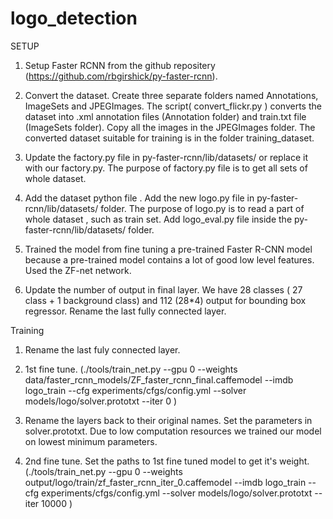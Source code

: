 # logo_detection




SETUP 

1. Setup Faster RCNN from the github repositery (https://github.com/rbgirshick/py-faster-rcnn).

2. Convert the dataset. Create three separate folders named Annotations, ImageSets and JPEGImages. The script( convert_flickr.py ) converts the dataset into .xml annotation files  (Annotation folder) and  train.txt file (ImageSets folder). Copy all the images in the JPEGImages folder. The converted dataset suitable for training is in the folder training_dataset.

3. Update the factory.py file in py-faster-rcnn/lib/datasets/ or replace it with our factory.py. The purpose of factory.py file is to get all sets of whole dataset. 

4. Add the dataset python file . Add the new logo.py file in py-faster-rcnn/lib/datasets/ folder.  The purpose of logo.py is to read a part of whole dataset , such as train set. Add logo_eval.py  file inside the  py-faster-rcnn/lib/datasets/ folder.

5. Trained the model from fine tuning a pre-trained Faster R-CNN model because a pre-trained model contains a lot of good low level features. Used the ZF-net network.

6. Update the number of output in final layer. We have 28 classes ( 27 class + 1 background class) and 112 (28*4) output for bounding box regressor.  Rename the last fully connected layer.



Training

1. Rename the last fuly connected layer.

2. 1st fine tune. (./tools/train_net.py --gpu 0 --weights data/faster_rcnn_models/ZF_faster_rcnn_final.caffemodel --imdb logo_train --cfg experiments/cfgs/config.yml --solver models/logo/solver.prototxt --iter 0 )

3. Rename the layers back to their original names. Set the parameters in solver.prototxt. Due to low computation resources we trained our model on lowest minimum parameters.

4. 2nd fine tune. Set the paths to 1st fine tuned model to get it's weight.  (./tools/train_net.py --gpu 0 --weights output/logo/train/zf_faster_rcnn_iter_0.caffemodel --imdb logo_train --cfg experiments/cfgs/config.yml --solver models/logo/solver.prototxt --iter 10000 )
